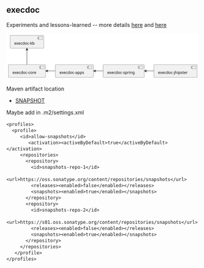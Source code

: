 ## execdoc

Experiments and lessons-learned -- more details [here](execdoc-core/README.md) and [here](execdoc-apps/README.md)

![Alt text](docs/readme/diagrams/dependencies.svg)

Maven artifact location 
- [SNAPSHOT](https://s01.oss.sonatype.org/#nexus-search;quick~execdoc)

Maybe add in .m2/settings.xml

    <profiles>
      <profile>
         <id>allow-snapshots</id>
            <activation><activeByDefault>true</activeByDefault></activation>
         <repositories>
           <repository>
             <id>snapshots-repo-1</id>
             <url>https://oss.sonatype.org/content/repositories/snapshots</url>
             <releases><enabled>false</enabled></releases>
             <snapshots><enabled>true</enabled></snapshots>
           </repository>
           <repository>
             <id>snapshots-repo-2</id>
             <url>https://s01.oss.sonatype.org/content/repositories/snapshots</url>
             <releases><enabled>false</enabled></releases>
             <snapshots><enabled>true</enabled></snapshots>
           </repository>
         </repositories>
       </profile>
    </profiles>


